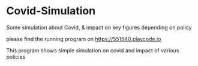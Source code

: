 # Covid-Simulation
Some simulation about Covid, &amp; impact on key figures depending on policy


please find the running program on https://551540.playcode.io

This program shows simple simulation on covid and impact of various policies
